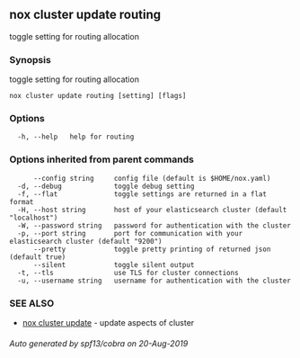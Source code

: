 ## nox cluster update routing

toggle setting for routing allocation

### Synopsis

toggle setting for routing allocation

```
nox cluster update routing [setting] [flags]
```

### Options

```
  -h, --help   help for routing
```

### Options inherited from parent commands

```
      --config string     config file (default is $HOME/nox.yaml)
  -d, --debug             toggle debug setting
  -f, --flat              toggle settings are returned in a flat format
  -H, --host string       host of your elasticsearch cluster (default "localhost")
  -W, --password string   password for authentication with the cluster
  -p, --port string       port for communication with your elasticsearch cluster (default "9200")
      --pretty            toggle pretty printing of returned json (default true)
      --silent            toggle silent output
  -t, --tls               use TLS for cluster connections
  -u, --username string   username for authentication with the cluster
```

### SEE ALSO

* [nox cluster update](nox_cluster_update.md)	 - update aspects of cluster

###### Auto generated by spf13/cobra on 20-Aug-2019
